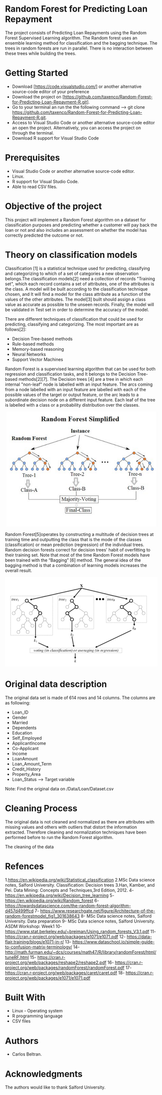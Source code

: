 # Random Forest for Predicting Loan Repayment

The project consists of Predicting Loan Repayments using the Random Forest Supervised Learning algorithm. The Random forest uses an ensemble learning method for classification and the bagging technique. The trees in random forests are run in parallel. There is no interaction between these trees while building the trees.

# Getting Started

* Download [https://code.visualstudio.com/] or another alternative source-code editor of your preference
* Download the project on [https://github.com/taxenco/Random-Forest-for-Predicting-Loan-Repayment-R.git].
* Go to your terminal an run the the following command --> git clone https://github.com/taxenco/Random-Forest-for-Predicting-Loan-Repayment-R.git.
* Access to Visual Studio Code or another alternative source-code editor an open the project. Alternatively, you can access the project on through the terminal.
* Download R support for Visual Studio Code

# Prerequisites

* Visual Studio Code or another alternative source-code editor.
* Linux.
* R support for Visual Studio Code.
* Able to read CSV files.


# Objective of the project 

This project will implement a Random Forest algorithm on a dataset for classification purposes and predicting whether a customer will pay back the loan or not and also includes an assessment on whether the model has correctly predicted the outcome or not. 

# Theory on classification models

Classification [1] is a statistical technique used for predicting, classifying and categorizing to
which of a set of categories a new observation belongs.The classification models[2] need a collection of 
records "Training set", which each record contains a set of attributes, one of the attributes is the class. 
A model will be built according to the classification technique chosen, and It will find a model for the class attribute 
as a function of the values of the other attributes. The model[3] built should assign a class value as accurate as possible to 
the unseen records. Finally, the model will be validated in Test set  in order to determine the accuracy of the model.

There are different techniques of classification that could be used for predicting, classifying
and categorizing. The most important are as follows[2]:

* Decision Tree-based methods
* Rule-based methods
* Memory-based reasoning
* Neural Networks
* Support Vector Machines

Random Forest is a supervised learning algorithm that can be used for both regression and
classification tasks, and It belongs to the Decision Tree-based methods[2][7]. The Decision
trees [4] are a tree in which each internal "non-leaf" node is labelled with an input feature. The
arcs coming from a node labelled with an input feature are labelled with each of the possible
values of the target or output feature, or the arc leads to a subordinate decision node on a
different input feature. Each leaf of the tree is labelled with a class or a probability distribution
over the classes.

<img src="./rf.png" alt="Random Forest schema"/>


Random Forest[5]operates by constructing a multitude of decision trees at training time and
outputting the class that is the mode of the classes (classification) or mean prediction
(regression) of the individual trees. Random decision forests correct for decision trees' habit of
overfitting to their training set. Note that most of the time Random Forest models have been trained
with the “Bagging” [6] method. The general idea of the bagging method is that a combination of learning models
increases the overall result.

<img src="./rf2.png" alt="Random Forest schema 2"/>



# Original data description

The original data set is made of 614 rows and 14 columns. The columns are as following:

* Loan_ID
* Gender
* Married
* Dependents
* Education
* Self_Employed
* ApplicantIncome
* Co-Applicant
* Income
* LoanAmount
* Loan_Amount_Term
* Credit_History
* Property_Area
* Loan_Status --> Target variable

 Note: Find the original data on /Data/Loan/Dataset.csv

# Cleaning Process 

The original data is not cleaned and normalized as there are attributes with missing values and others with outliers that distort the information extracted. Therefore cleaning and normalization techniques have been performed before to run the Random Forest algorithm.

The cleaning of the data 

# Refences

1.https://en.wikipedia.org/wiki/Statistical_classification
2.MSc Data science notes, Salford University. Classification: Decision trees
3.Han, Kamber, and Pei. Data Mining: Concepts and Techniques,3rd Edition, 2012.
4- https://en.wikipedia.org/wiki/Decision_tree_learning
5- https://en.wikipedia.org/wiki/Random_forest
6- https://towardsdatascience.com/the-random-forest-algorithm-d457d499ffcd
7- https://www.researchgate.net/figure/Architecture-of-the-random-forestmodel_fig1_301638643
8- MSc Data science notes, Salford University. Data preparation
9- MSc Data science notes, Salford University. ASDM Workshop: Week1
10- https://www.stat.berkeley.edu/~breiman/Using_random_forests_V3.1.pdf
11- https://cran.r-project.org/web/packages/e1071/e1071.pdf
12- https://data-flair.training/blogs/e1071-in-r/
13- https://www.dataschool.io/simple-guide-to-confusion-matrix-terminology/
14- http://math.furman.edu/~dcs/courses/math47/R/library/randomForest/html/tuneRF.html
15- https://cran.r-project.org/web/packages/reshape2/reshape2.pdf
16- https://cran.r-project.org/web/packages/randomForest/randomForest.pdf
17- https://cran.r-project.org/web/packages/caret/caret.pdf
18- https://cran.r-project.org/web/packages/e1071/e1071.pdf


# Built With

* Linux - Operating system
* R programming language
* CSV files

# Authors

- Carlos Beltran.

# Acknowledgments

The authors would like to thank Salford University.